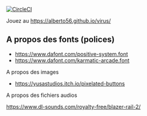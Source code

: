 [![CircleCI](https://circleci.com/gh/alberto56/virus.svg?style=svg)](https://circleci.com/gh/alberto56/virus)

Jouez au https://alberto56.github.io/virus/

A propos des fonts (polices)
-----

* https://www.dafont.com/positive-system.font
* https://www.dafont.com/karmatic-arcade.font


A propos des images


* https://yusastudios.itch.io/pixelated-buttons


A propos des fichiers audios


https://www.dl-sounds.com/royalty-free/blazer-rail-2/
